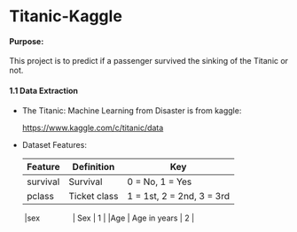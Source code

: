 # Titanic-Kaggle

#### Purpose:

This project is to predict if a passenger survived the sinking of the Titanic or not. 

#### 1.1 Data Extraction
    
   * The Titanic: Machine Learning from Disaster is from kaggle:
   
        https://www.kaggle.com/c/titanic/data
        
   * Dataset Features:
   
        | Feature            | Definition       |   Key      |
        | ----------------   |-------------     |-------------  | 
        |  survival          | Survival         |0 = No, 1 = Yes      |
        |   pclass          | 	Ticket class    |1 = 1st, 2 = 2nd, 3 = 3rd|
        |sex                |	Sex             |     1       |
        |Age                | Age in years      |     2          |
        
   

